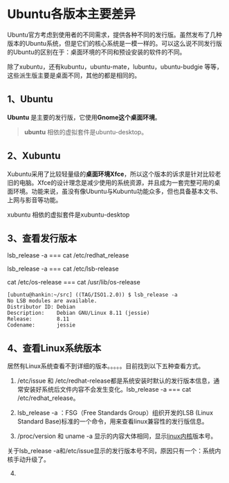 # Ubuntu各版本主要差异

Ubuntu官方考虑到使用者的不同需求，提供各种不同的发行版。虽然发布了几种版本的Ubuntu系统，但是它们的核心系统是一模一样的。可以这么说不同发行版的Ubuntu的区别在于：桌面环境的不同和预设安装的软件的不同。

除了xubuntu，还有kubuntu，ubuntu-mate，lubuntu，ubuntu-budgie 等等，这些派生版主要是桌面不同，其他的都是相同的。

## 1、Ubuntu

**Ubuntu** 是主要的发行版，它使用**Gnome这个桌面环境**。

> **ubuntu** 相依的虚拟套件是ubuntu-desktop。

## 2、Xubuntu

Xubuntu采用了比较轻量级的**桌面环境Xfce**，所以这个版本的诉求是针对比较老旧的电脑。Xfce的设计理念是减少使用的系统资源，并且成为一套完整可用的桌面环境。功能来说，虽没有像Ubuntu与Kubuntu功能众多，但也具备基本文书、上网与影音等功能。

xubuntu 相依的虚拟套件是xubuntu-desktop

## 3、查看发行版本
lsb_release -a   ===  cat /etc/redhat_release

lsb_release -a   ===  cat /etc/lsb-release

cat /etc/os-release === cat /usr/lib/os-release


```
[ubuntu@hankin:~/src] ((TAG/ISO1.2.0)) $ lsb_release -a
No LSB modules are available.
Distributor ID: Debian
Description:    Debian GNU/Linux 8.11 (jessie)
Release:        8.11
Codename:       jessie
```

## 4、查看Linux系统版本

居然有Linux系统查看不到详细的版本。。。。。目前找到以下五种查看方式。

1. /etc/issue 和 /etc/redhat-release都是系统安装时默认的发行版本信息，通常安装好系统后文件内容不会发生变化。lsb_release -a   ===  cat /etc/redhat_release。

2. lsb_release -a ：FSG（Free Standards Group）组织开发的LSB (Linux Standard Base)标准的一个命令，用来查看linux兼容性的发行版信息。

3. /proc/version 和 uname -a 显示的内容大体相同，显示[linux内核](https://www.baidu.com/s?wd=linux内核&tn=SE_PcZhidaonwhc_ngpagmjz&rsv_dl=gh_pc_zhidao)版本号。

关于lsb_release -a和/etc/issue显示的发行版本号不同，原因只有一个：系统内核手动升级了。 

4. 

